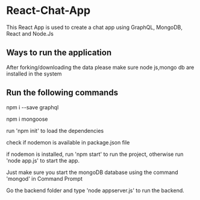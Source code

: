 # React-Chat-App
This React App is used to create a chat app using GraphQL, MongoDB, React and Node.Js

## Ways to run the application
After forking/downloading the data please make sure node js,mongo db are installed in the system

## Run the following commands
npm i --save graphql

npm i mongoose

run 'npm init' to load the dependencies 

check if nodemon is available in package.json file

if nodemon is installed, run 'npm start' to run the project, otherwise run 'node app.js' to start the app.

Just make sure you start the mongoDB database using the command 'mongod' in Command Prompt

Go the backend folder and type 'node appserver.js' to run the backend.

